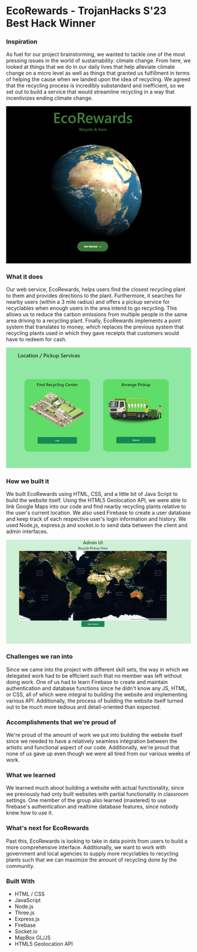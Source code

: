 # EcoRewards - TrojanHacks S'23 Best Hack Winner
### Inspiration

As fuel for our project brainstorming, we wanted to tackle one of the most pressing issues in the world of sustainability: climate change. From here, we looked at things that we do in our daily lives that help alleviate climate change on a micro level as well as things that granted us fulfillment in terms of helping the cause when we landed upon the idea of recycling. We agreed that the recycling process is incredibly substandard and inefficient, so we set out to build a service that would streamline recycling in a way that incentivizes ending climate change.

![img](homevieww.jpeg)

### What it does
Our web service, EcoRewards, helps users find the closest recycling plant to them and provides directions to the plant. Furthermore, it searches for nearby users (within a 3 mile radius) and offers a pickup service for recyclables when enough users in the area intend to go recycling. This allows us to reduce the carbon emissions from multiple people in the same area driving to a recycling plant. Finally, EcoRewards implements a point system that translates to money, which replaces the previous system that recycling plants used in which they gave receipts that customers would have to redeem for cash.

![img](pickupview.jpeg)

### How we built it
We built EcoRewards using HTML, CSS, and a little bit of Java Script to build the website itself. Using the HTML5 Geolocation API, we were able to link Google Maps into our code and find nearby recycling plants relative to the user's current location. We also used Firebase to create a user database and keep track of each respective user's login information and history. We used Node,js, express.js and socket.io to send data between the client and admin interfaces.

![img](mapview.jpeg)

### Challenges we ran into
Since we came into the project with different skill sets, the way in which we delegated work had to be efficient such that no member was left without doing work. One of us had to learn Firebase to create and maintain authentication and database functions since he didn't know any JS, HTML, or CSS, all of which were integral to building the website and implementing various API. Additionally, the process of building the website itself turned out to be much more tedious and detail-oriented than expected.

### Accomplishments that we're proud of
We're proud of the amount of work we put into building the website itself since we needed to have a relatively seamless integration between the artistic and functional aspect of our code. Additionally, we're proud that none of us gave up even though we were all tired from our various weeks of work.

### What we learned
We learned much about building a website with actual functionality, since we previously had only built websites with partial functionality in classroom settings. One member of the group also learned (mastered) to use firebase's authentication and realtime database features, since nobody knew how to use it.

### What's next for EcoRewards
Past this, EcoRewards is looking to take in data points from users to build a more comprehensive interface. Additionally, we want to work with government and local agencies to supply more recyclables to recycling plants such that we can maximize the amount of recycling done by the community.

### Built With 
- HTML / CSS
- JavaScript
- Node.js
- Three.js 
- Express.js
- Firebase
- Socket.io
- MapBox GL/JS
- HTML5 Geolocation API
